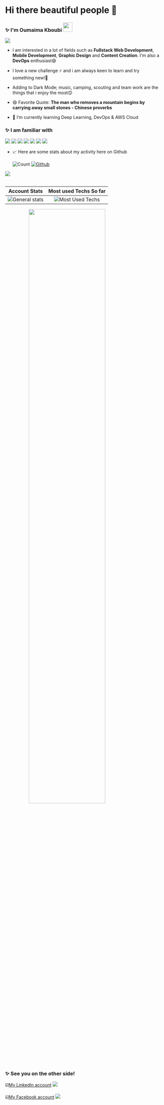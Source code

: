 # Hi there beautiful people 👋
### ✨ I'm Oumaima Kboubi <img src="https://raw.githubusercontent.com/MartinHeinz/MartinHeinz/master/wave.gif" width="30px">

<a href="https://github.com/DenverCoder1/readme-typing-svg">
<img src="https://readme-typing-svg.herokuapp.com?lines=Software+Engineering+Student;Full+Stack+Developer;DevOps+enthusiast;Deep+Learning+and+machine+learning+enthusiast;Always%20learning%20new%20things&center=false&width=500&height=50">
</a>


* I am interested in a lot of fields such as **Fullstack Web Development**, **Mobile Development**, **Graphic Design** and **Content Creation**. I'm also a **DevOps** enthusiast😄

* I love a new challenge ⚡ and i am always keen to learn and try something new!🤩

* Adding to Dark Mode; music, camping, scouting and team work are the things that i enjoy the most😊
 
* 😄 Favorite Quote: **The man who removes a mountain begins by carrying away small stones - Chinese proverbs**

* 🌱 I’m currently learning Deep Learning, DevOps & AWS Cloud


### ✨ I am familiar with
![](https://img.shields.io/static/v1?label=&message=Symfony&color=red) ![](https://img.shields.io/static/v1?label=&message=ReactNative&color=orange) ![](https://img.shields.io/static/v1?label=&message=Angular&color=yellow) ![](https://img.shields.io/static/v1?label=&message=NestJS&color=green)  ![](https://img.shields.io/static/v1?label=&message=Java/JEE&color=blue) ![](https://img.shields.io/static/v1?label=&message=Flutter&color=blueviolet) ![](https://img.shields.io/static/v1?label=&message=Python&color=violet)

- 📈 Here are some stats about my activity here on Github<br><br>
![Count](https://visitor-badge.laobi.icu/badge?page_id=oumaima-kboubi.oumaima-kboubi) [![Github](https://img.shields.io/github/followers/oumaima-kboubi?label=Follow&style=social)](https://github.com/CherifYasmine) 

<img src="https://activity-graph.herokuapp.com/graph?username=oumaima-kboubi&hide_border=true&theme=dark" style="align=center"/><br><br>

Account Stats | Most used Techs So far 
:---: | :---:
![General stats](https://github-readme-stats.vercel.app/api?username=oumaima-kboubi&&show_icons=true&theme=dark&hide_border=true) | ![Most Used Techs](https://github-readme-stats.vercel.app/api/top-langs/?username=oumaima-kboubi&theme=dark&layout=compact)

<img src="https://github-readme-streak-stats.herokuapp.com/?user=oumaima-kboubi&theme=dark" style="margin: auto; display: block; width: 70%"/>
<br>

### ✨ See you on the other side!

 ☑️[My LinkedIn account](https://www.linkedin.com/in/oumaima-kboubi-63a8a5194/)  ![](https://img.shields.io/badge/-informational?style=flat&logo=LinkedIn&logoColor=white&color=blue)

☑️[My Facebook account](https://www.facebook.com/oumaima.kaboubi1/)  ![](https://img.shields.io/badge/-informational?style=flat&logo=facebook&logoColor=white&color=blue) 
<!--
**oumaima-kboubi/oumaima-kboubi** is a ✨ _special_ ✨ repository because its `README.md` (this file) appears on your GitHub profile.

Here are some ideas to get you started:

- 🔭 I’m currently working on ...
- 🌱 I’m currently learning ...
- 👯 I’m looking to collaborate on ...
- 🤔 I’m looking for help with ...
- 💬 Ask me about ...
- 📫 How to reach me: ...
- 😄 Pronouns: ...
- ⚡ Fun fact: ...
-->
